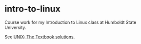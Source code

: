 # intro-to-linux
Course work for my Introduction to Linux class at Humboldt State University.

See [UNIX: The Textbook solutions](https://github.com/bobk48/unixthetextbook3).
